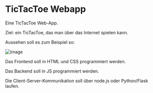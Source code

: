 # TicTacToe Webapp

Eine TicTacToe Web-App.

Ziel: ein TicTacToe, das man über das Internet spielen kann.

Aussehen soll es zum Beispiel so:

![image](https://github.com/tkilla77/bottom_tictactoe/assets/83454585/17eeff18-78d2-47a0-9cf0-7dbb1a7ddffc)

Das Frontend soll in HTML und CSS programmiert werden.

Das Backend soll in JS programmiert werden.

Die Client-Server-Kommunikation soll über node.js oder Python/Flask laufen.
